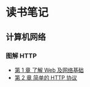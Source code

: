 # 读书笔记

## 计算机网络

### 图解 HTTP

- [第 1 章 了解 Web 及网络基础](./图解%20HTTP「读书笔记」/第%201%20章%20了解%20Web%20及网络基础/notes.html)
- [第 2 章 简单的 HTTP 协议](./图解%20HTTP「读书笔记」/第%202%20章%20简单的%20HTTP%20协议/notes.html)



